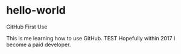 # hello-world
GitHub First Use

This is me learning how to use GitHub.
TEST
Hopefully within 2017 I become a paid developer.

